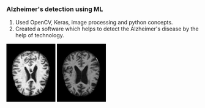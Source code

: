 ### Alzheimer's detection using ML 
  1. Used OpenCV, Keras, image processing and python concepts.
  2. Created a software which helps to detect the Alzheimer's disease by the help of technology.


<img src="img/26 (45).jpg" width="128"/> <img src="img/26 (46).jpg" width="128"/>
